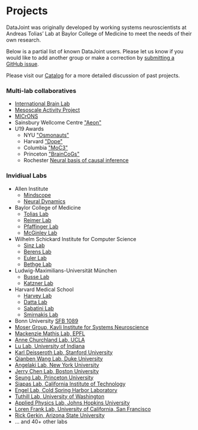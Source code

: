 # Projects

DataJoint was originally developed by working systems neuroscientists at Andreas Tolias’ Lab at Baylor College of Medicine to meet the needs of their own research.

Below is a partial list of known DataJoint users. Please let us know if you would like to add another group or make a correction by <a href="https://github.com/datajoint/datajoint-elements/issues">submitting a GitHub issue</a>.

Please visit our <a href="https://catalog.datajoint.io/">Catalog</a> for a more detailed discussion of past projects.

<h3>Multi-lab collaboratives</h3>

<ul>
    <li><a href="https://www.internationalbrainlab.com/#home">International Brain Lab</a></li>
    <li><a href="https://www.simonsfoundation.org/funded-project/multi-regional-neuronal-dynamics-of-memory-guided-flexible-behavior/">Mesoscale Activity Project</a></li>
    <li><a href="https://www.iarpa.gov/research-programs/microns">MICrONS</a></li>
    <li>Sainsbury Wellcome Centre <a href="https://www.sainsburywellcome.org/web/">"Aeon"</a></li>
    <li>U19 Awards
        <ul>
        <li>NYU <a href="https://www.osmonauts.org/">"Osmonauts"</a></li>
        <li>Harvard <a href="https://www.teamdope.org/">"Dope"</a></li>
        <li>Columbia <a href="https://confluence.columbia.edu/confluence/display/zmbbi/U19+Data+Science">"MoC3"</a></li>
        <li>Princeton <a href="https://www.braincogs.org/">"BrainCoGs"</a></li>
        <li>Rochester <a href="https://reporter.nih.gov/project-details/10047607">Neural basis of causal inference</a></li>
        </ul>
    </li>
</ul>


<h3>Invidiual Labs</h3>

<ul>
    <li>Allen Institute
        <ul>
        <li><a href="https://alleninstitute.org/what-we-do/brain-science/research/mindscope-program/">Mindscope</a></li>
        <li><a href="https://alleninstitute.org/what-we-do/brain-science/research/allen-institute-neural-dynamics/">Neural Dynamics</a></li>
        </ul>
    </li>
    <li>Baylor College of Medicine
        <ul>
        <li><a href="https://toliaslab.org/">Tolias Lab</a></li>
        <li><a href="https://www.bcm.edu/research/faculty-labs/jacob-reimer-lab">Reimer Lab</a></li>
        <li><a href="https://www.bcm.edu/research/faculty-labs/paul-pfaffinger-lab">Pfaffinger Lab</a></li>
        <li><a href="https://www.bcm.edu/research/faculty-labs/matthew-mcginley-lab">McGinley Lab</a></li>
        </ul>
    </li>
    <li>Wilhelm Schickard Institute for Computer Science
        <ul>
        <li><a href="https://sinzlab.org/">Sinz Lab</a></li>
        <li><a href="https://philippberens.wordpress.com/">Berens Lab</a></li>
        <li><a href="http://www.eye-tuebingen.de/eulerlab/">Euler Lab</a></li>
        <li><a href="http://bethgelab.org/">Bethge Lab</a></li>
        </ul>
    </li>
    <li>Ludwig-Maximilians-Universität München
        <ul>
        <li><a href="https://www.neuro.bio.lmu.de/research_groups/res-busse_l/index.html">Busse Lab</a></li>
        <li><a href="https://www.neuro.bio.lmu.de/research_groups/res-katzner/index.html">Katzner Lab</a></li>
        </ul>
    </li>
    <li>Harvard Medical School
        <ul>        
        <li><a href="https://harveylab.hms.harvard.edu/">Harvey Lab</a></li>
        <li><a href="http://datta.hms.harvard.edu/">Datta Lab</a></li>
        <li><a href="http://sabatini.hms.harvard.edu/">Sabatini Lab</a></li>
        <li><a href="https://smirnakislab.bwh.harvard.edu/">Smirnakis Lab</a></li>
        </ul>
    </li>
    <li>Bonn University <a href="https://www.uni-bonn.de/en/news/280-2021">SFB 1089</a></li>
    <li><a href="https://www.ntnu.edu/kavli/moser-group">Moser Group, Kavli Institute for Systems Neuroscience</a></li>
    <li><a href="http://www.mackenziemathislab.org/">Mackenzie Mathis Lab, EPFL</a></li>
    <li><a href="https://churchlandlab.org/">Anne Churchland Lab, UCLA</a></li>
    <li><a href="http://www.lulaboratory.com/">Lu Lab, University of Indiana</a></li>
    <li><a href="http://web.stanford.edu/group/dlab/">Karl Deisseroth Lab, Stanford University</a></li>
    <li><a href="https://sites.duke.edu/qianbenwanglab/">Qianben Wang Lab, Duke University</a></li>
    <li><a href="https://angelakilabnyu.org/">Angelaki Lab, New York University</a></li>
    <li><a href="http://chen-lab.org/index.html">Jerry Chen Lab, Boston University</a></li>
    <li><a href="http://seunglab.org/">Seung Lab, Princeton University</a></li>
    <li><a href="https://www.bbe.caltech.edu/people/thanos-siapas">Siapas Lab, California Institute of Technology</a></li>
    <li><a href="https://www.cshl.edu/research/faculty-staff/tatiana-engel/">Engel Lab, Cold Spring Harbor Laboratory</a></li>
    <li><a href="http://faculty.washington.edu/tuthill/">Tuthill Lab, University of Washington</a></li>
    <li><a href="https://www.jhuapl.edu/">Applied Physics Lab, Johns Hopkins University</a></li>
    <li><a href="https://franklab.ucsf.edu/">Loren Frank Lab, University of California, San Francisco</a></li>
    <li><a href="https://isearch.asu.edu/profile/500553">Rick Gerkin, Arizona State University</a></li>
    <li>&#8230; and 40+ other labs</li>
</ul>
